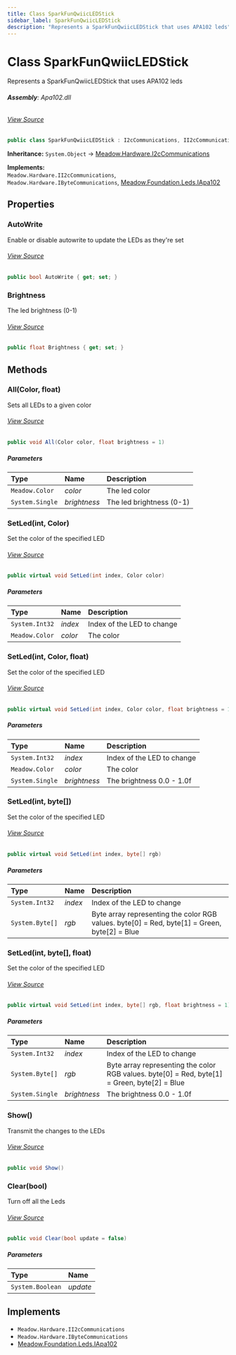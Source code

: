 ```yaml
---
title: Class SparkFunQwiicLEDStick
sidebar_label: SparkFunQwiicLEDStick
description: "Represents a SparkFunQwiicLEDStick that uses APA102 leds"
---
```

# Class SparkFunQwiicLEDStick
Represents a SparkFunQwiicLEDStick that uses APA102 leds

###### **Assembly**: Apa102.dll
###### [View Source](https://github.com/WildernessLabs/Meadow.Foundation.git/blob/develop/Source/Meadow.Foundation.Peripherals/Leds.Apa102/Driver/SparkFunQwiicLEDStick.Enums.cs#L3)
```csharp title="Declaration"
public class SparkFunQwiicLEDStick : I2cCommunications, II2cCommunications, IByteCommunications, IApa102
```
**Inheritance:** `System.Object` -> [Meadow.Hardware.I2cCommunications](../Meadow.Hardware/I2cCommunications)

**Implements:**  
`Meadow.Hardware.II2cCommunications`, `Meadow.Hardware.IByteCommunications`, [Meadow.Foundation.Leds.IApa102](../Meadow.Foundation.Leds/IApa102)

## Properties
### AutoWrite
Enable or disable autowrite to update the LEDs as they're set
###### [View Source](https://github.com/WildernessLabs/Meadow.Foundation.git/blob/develop/Source/Meadow.Foundation.Peripherals/Leds.Apa102/Driver/SparkFunQwiicLEDStick.cs#L14)
```csharp title="Declaration"
public bool AutoWrite { get; set; }
```
### Brightness
The led brightness (0-1)
###### [View Source](https://github.com/WildernessLabs/Meadow.Foundation.git/blob/develop/Source/Meadow.Foundation.Peripherals/Leds.Apa102/Driver/SparkFunQwiicLEDStick.cs#L36)
```csharp title="Declaration"
public float Brightness { get; set; }
```
## Methods
### All(Color, float)
Sets all LEDs to a given color
###### [View Source](https://github.com/WildernessLabs/Meadow.Foundation.git/blob/develop/Source/Meadow.Foundation.Peripherals/Leds.Apa102/Driver/SparkFunQwiicLEDStick.cs#L84)
```csharp title="Declaration"
public void All(Color color, float brightness = 1)
```

##### Parameters

| Type | Name | Description |
|:--- |:--- |:--- |
| `Meadow.Color` | *color* | The led color |
| `System.Single` | *brightness* | The led brightness (0-1) |

### SetLed(int, Color)
Set the color of the specified LED
###### [View Source](https://github.com/WildernessLabs/Meadow.Foundation.git/blob/develop/Source/Meadow.Foundation.Peripherals/Leds.Apa102/Driver/SparkFunQwiicLEDStick.cs#L105)
```csharp title="Declaration"
public virtual void SetLed(int index, Color color)
```

##### Parameters

| Type | Name | Description |
|:--- |:--- |:--- |
| `System.Int32` | *index* | Index of the LED to change |
| `Meadow.Color` | *color* | The color |

### SetLed(int, Color, float)
Set the color of the specified LED
###### [View Source](https://github.com/WildernessLabs/Meadow.Foundation.git/blob/develop/Source/Meadow.Foundation.Peripherals/Leds.Apa102/Driver/SparkFunQwiicLEDStick.cs#L116)
```csharp title="Declaration"
public virtual void SetLed(int index, Color color, float brightness = 1)
```

##### Parameters

| Type | Name | Description |
|:--- |:--- |:--- |
| `System.Int32` | *index* | Index of the LED to change |
| `Meadow.Color` | *color* | The color |
| `System.Single` | *brightness* | The brightness 0.0 - 1.0f |

### SetLed(int, byte[])
Set the color of the specified LED
###### [View Source](https://github.com/WildernessLabs/Meadow.Foundation.git/blob/develop/Source/Meadow.Foundation.Peripherals/Leds.Apa102/Driver/SparkFunQwiicLEDStick.cs#L126)
```csharp title="Declaration"
public virtual void SetLed(int index, byte[] rgb)
```

##### Parameters

| Type | Name | Description |
|:--- |:--- |:--- |
| `System.Int32` | *index* | Index of the LED to change |
| `System.Byte[]` | *rgb* | Byte array representing the color RGB values. byte[0] = Red, byte[1] = Green, byte[2] = Blue |

### SetLed(int, byte[], float)
Set the color of the specified LED
###### [View Source](https://github.com/WildernessLabs/Meadow.Foundation.git/blob/develop/Source/Meadow.Foundation.Peripherals/Leds.Apa102/Driver/SparkFunQwiicLEDStick.cs#L137)
```csharp title="Declaration"
public virtual void SetLed(int index, byte[] rgb, float brightness = 1)
```

##### Parameters

| Type | Name | Description |
|:--- |:--- |:--- |
| `System.Int32` | *index* | Index of the LED to change |
| `System.Byte[]` | *rgb* | Byte array representing the color RGB values. byte[0] = Red, byte[1] = Green, byte[2] = Blue |
| `System.Single` | *brightness* | The brightness 0.0 - 1.0f |

### Show()
Transmit the changes to the LEDs
###### [View Source](https://github.com/WildernessLabs/Meadow.Foundation.git/blob/develop/Source/Meadow.Foundation.Peripherals/Leds.Apa102/Driver/SparkFunQwiicLEDStick.cs#L182)
```csharp title="Declaration"
public void Show()
```
### Clear(bool)
Turn off all the Leds
###### [View Source](https://github.com/WildernessLabs/Meadow.Foundation.git/blob/develop/Source/Meadow.Foundation.Peripherals/Leds.Apa102/Driver/SparkFunQwiicLEDStick.cs#L229)
```csharp title="Declaration"
public void Clear(bool update = false)
```

##### Parameters

| Type | Name |
|:--- |:--- |
| `System.Boolean` | *update* |


## Implements

* `Meadow.Hardware.II2cCommunications`
* `Meadow.Hardware.IByteCommunications`
* [Meadow.Foundation.Leds.IApa102](../Meadow.Foundation.Leds/IApa102)
